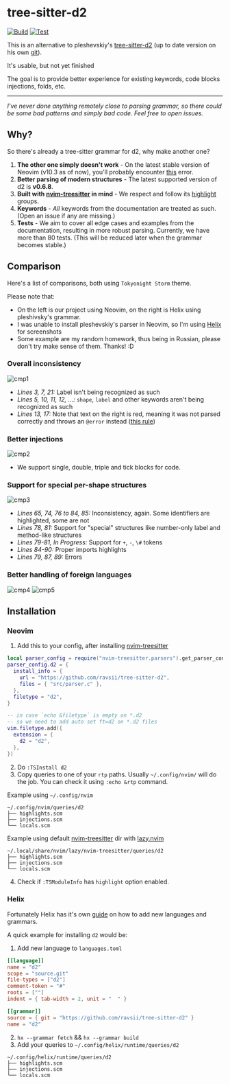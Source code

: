 # tree-sitter-d2

[![Build](https://github.com/ravsii/tree-sitter-d2/actions/workflows/build.yml/badge.svg?branch=main)](https://github.com/ravsii/tree-sitter-d2/actions/workflows/build.yml)
[![Test](https://github.com/ravsii/tree-sitter-d2/actions/workflows/test.yml/badge.svg?branch=main)](https://github.com/ravsii/tree-sitter-d2/actions/workflows/test.yml)

This is an alternative to pleshevskiy's [tree-sitter-d2] (up to date version on
his own [git]).

It's usable, but not yet finished

The goal is to provide better experience for existing keywords, code blocks
injections, folds, etc.

[tree-sitter-d2]: https://github.com/pleshevskiy/tree-sitter-d2
[git]: https://git.pleshevski.ru/pleshevskiy/tree-sitter-d2

---

_I've never done anything remotely close to parsing grammar, so there could be
some bad patterns and simply bad code. Feel free to open issues._

## Why?

So there's already a tree-sitter grammar for d2, why make another one?

1. **The other one simply doesn't work** - On the latest stable version of
   Neovim (v10.3 as of now), you'll probably encounter [this] error.
1. **Better parsing of modern structures** - The latest supported version of d2
   is **v0.6.8**.
1. **Built with [nvim-treesitter] in mind** - We respect and follow its
   [highlight] groups.
1. **Keywords** - _All_ keywords from the documentation are treated as such.
   (Open an issue if any are missing.)
1. **Tests** - We aim to cover all edge cases and examples from the
   documentation, resulting in more robust parsing. Currently, we have more
   than 80 tests. (This will be reduced later when the grammar becomes stable.)

[this]: https://github.com/nvim-treesitter/nvim-treesitter/discussions/4598
[highlight]: https://neovim.io/doc/user/treesitter.html#_treesitter-queries

## Comparison

Here's a list of comparisons, both using `Tokyonight Storm` theme.

Please note that:

- On the left is our project using Neovim, on the right is Helix using
  pleshivsky's grammar.
- I was unable to install pleshevskiy's parser in Neovim, so I'm using [Helix]
  for screenshots
- Some example are my random homework, thus being in Russian, please don't try
  make sense of them. Thanks! :D

[Helix]: https://helix-editor.com/

### Overall inconsistency

![cmp1](./img/cmp1.png)

- _Lines 3, 7, 21:_ Label isn't being recognized as such
- _Lines 5, 10, 11, 12, ...:_ `shape`, `label` and other keywords aren't being
  recognized as such
- _Lines 13, 17:_ Note that text on the right is red, meaning it was not parsed
  correctly and throws an `@error` instead ([this rule])

[this rule]: https://git.pleshevski.ru/pleshevskiy/tree-sitter-d2/src/branch/main/queries/highlights.scm#L61

### Better injections

![cmp2](./img/cmp2.png)

- We support single, double, triple and tick blocks for code.

### Support for special per-shape structures

![cmp3](./img/cmp3.png)

- _Lines 65, 74, 76 to 84, 85:_ Inconsistency, again. Some identifiers are
  highlighted, some are not
- _Lines 78, 81:_ Support for "special" structures like number-only label and
  method-like structures
- _Lines 79-81, In Progress:_ Support for `+`, `-`, `\#` tokens
- _Lines 84-90:_ Proper imports highlights
- _Lines 79, 87, 89:_ Errors

### Better handling of foreign languages

![cmp4](./img/cmp4.png)
![cmp5](./img/cmp5.png)

## Installation

### Neovim

1. Add this to your config, after installing [nvim-treesitter]

```lua
local parser_config = require("nvim-treesitter.parsers").get_parser_configs()
parser_config.d2 = {
  install_info = {
    url = "https://github.com/ravsii/tree-sitter-d2",
    files = { "src/parser.c" },
  },
  filetype = "d2",
}

-- in case `echo &filetype` is empty on *.d2
-- so we need to add auto set ft=d2 on *.d2 files
vim.filetype.add({
  extension = {
    d2 = "d2",
  },
})
```

2. Do `:TSInstall d2`
3. Copy queries to one of your `rtp` paths. Usually `~/.config/nvim/` will do
   the job. You can check it using `:echo &rtp` command.

Example using `~/.config/nvim`

```text
~/.config/nvim/queries/d2
├── highlights.scm
├── injections.scm
└── locals.scm
```

Example using default [nvim-treesitter] dir with [lazy.nvim]

```text
~/.local/share/nvim/lazy/nvim-treesitter/queries/d2
├── highlights.scm
├── injections.scm
└── locals.scm
```

4. Check if `:TSModuleInfo` has `highlight` option enabled.

[lazy.nvim]: https://github.com/folke/lazy.nvim

### Helix

Fortunately Helix has it's own [guide] on how to add new languages and
grammars.

[guide]: https://docs.helix-editor.com/guides/adding_languages.html

A quick example for installing `d2` would be:

1. Add new language to `languages.toml`

```toml
[[language]]
name = "d2"
scope = "source.git"
file-types = ["d2"]
comment-token = "#"
roots = [""]
indent = { tab-width = 2, unit = "  " }

[[grammar]]
source = { git = "https://github.com/ravsii/tree-sitter-d2" }
name = "d2"

```

2. `hx --grammar fetch` && `hx --grammar build`
3. Add your queries to `~/.config/helix/runtime/queries/d2`

```text
~/.config/helix/runtime/queries/d2
├── highlights.scm
├── injections.scm
└── locals.scm
```

[nvim-treesitter]: https://github.com/nvim-treesitter/nvim-treesitter
